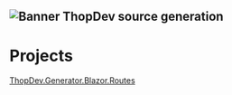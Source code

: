 ![Banner ThopDev source generation](https://user-images.githubusercontent.com/9268249/173248517-7278fed3-9e3b-4860-a25a-1ac828922e47.png)
---
# Projects 
[ThopDev.Generator.Blazor.Routes]([https://github.com/thopdev/ThopDev.Generators/blob/d3913552abfb2cf46aa755c1bc1f6ef5e5c8786b/src/ThopDev.Generator.Blazor.Routes/Readme.md](https://github.com/thopdev/ThopDev.Generators/blob/master/src/ThopDev.Generator.Blazor.Routes/Readme.md))
